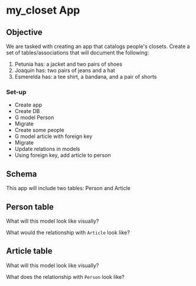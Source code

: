# my_closet App

## Objective

We are tasked with creating an app that catalogs people's closets. Create a set of tables/associations that will document the following:

1. Petunia has: a jacket and two pairs of shoes
2. Joaquin has: two pairs of jeans and a hat
3. Esmerelda has: a tee shirt, a bandana, and a pair of shorts

### Set-up
- Create app
- Create DB
- G model Person
- Migrate
- Create some people
- G model article with foreign key
- Migrate
- Update relations in models
- Using foreign key, add article to person

## Schema

This app will include two tables: Person and Article

## Person table

What will this model look like visually?

What would the relationship with `Article` look like?

## Article table

What will this model look like visually?

What does the relationship with `Person` look like?

